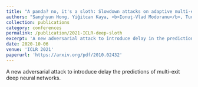 ```yaml
---
title: "A panda? no, it's a sloth: Slowdown attacks on adaptive multi-exit neural network inference"
authors: "Sanghyun Hong, Yiğitcan Kaya, <b>Ionuţ-Vlad Modoranu</b>, Tudor Dumitraş"
collection: publications
category: conferences
permalink: /publication/2021-ICLR-deep-sloth
excerpt: 'A new adversarial attack to introduce delay in the predictions of multi-exit deep neural networks.'
date: 2020-10-06
venue: 'ICLR 2021'
paperurl: 'https://arxiv.org/pdf/2010.02432'
---
```


A new adversarial attack to introduce delay the predictions of multi-exit deep neural networks.

